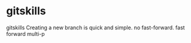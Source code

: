 # gitskills
gitskills
Creating a new branch is quick and simple.
no fast-forward.
fast forward
multi-p

